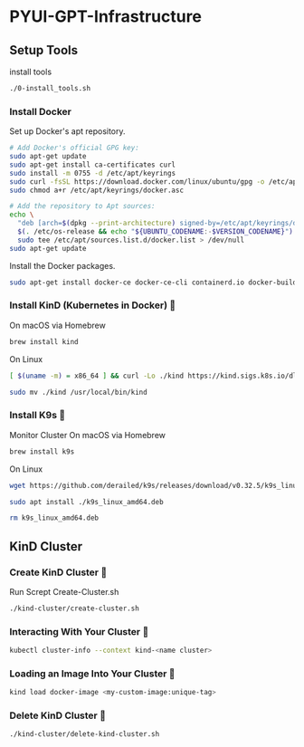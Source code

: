 # PYUI-GPT-Infrastructure
## Setup Tools
install tools
```bash
./0-install_tools.sh
```
### Install Docker
Set up Docker's apt repository.
```bash
# Add Docker's official GPG key:
sudo apt-get update
sudo apt-get install ca-certificates curl
sudo install -m 0755 -d /etc/apt/keyrings
sudo curl -fsSL https://download.docker.com/linux/ubuntu/gpg -o /etc/apt/keyrings/docker.asc
sudo chmod a+r /etc/apt/keyrings/docker.asc

# Add the repository to Apt sources:
echo \
  "deb [arch=$(dpkg --print-architecture) signed-by=/etc/apt/keyrings/docker.asc] https://download.docker.com/linux/ubuntu \
  $(. /etc/os-release && echo "${UBUNTU_CODENAME:-$VERSION_CODENAME}") stable" | \
  sudo tee /etc/apt/sources.list.d/docker.list > /dev/null
sudo apt-get update
```
Install the Docker packages.
```bash
sudo apt-get install docker-ce docker-ce-cli containerd.io docker-buildx-plugin docker-compose-plugin
```

### Install KinD (Kubernetes in Docker) 🪼
On macOS via Homebrew
```bash
brew install kind
```
On Linux
```bash
[ $(uname -m) = x86_64 ] && curl -Lo ./kind https://kind.sigs.k8s.io/dl/v0.26.0/kind-linux-amd64

sudo mv ./kind /usr/local/bin/kind
```

### Install K9s 🐶
Monitor Cluster
On macOS via Homebrew
```bash
brew install k9s
```
On Linux
```bash
wget https://github.com/derailed/k9s/releases/download/v0.32.5/k9s_linux_amd64.deb

sudo apt install ./k9s_linux_amd64.deb

rm k9s_linux_amd64.deb
```

## KinD Cluster 
### Create KinD Cluster 🐳 

Run Scrept Create-Cluster.sh
```bash
./kind-cluster/create-cluster.sh
```

### Interacting With Your Cluster 👀
```bash
kubectl cluster-info --context kind-<name cluster>
```

### Loading an Image Into Your Cluster 🚥
```bash
kind load docker-image <my-custom-image:unique-tag>
```
### Delete KinD Cluster 🔪
```bash
./kind-cluster/delete-kind-cluster.sh
```


